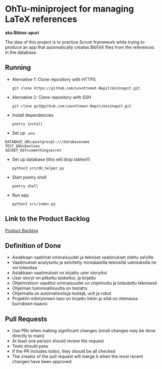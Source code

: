 # OhTu-miniproject for managing LaTeX references

**aka Bibtex-apuri**

The idea of this project is to practice Scrum framework while trying to produce an app that automatically creates BibTeX files from the references in the database.

## Running

* Alernative 1: Clone repository with HTTPS

  ```git clone https://github.com/Levottomat-Napit/mininapit.git```

* Alernative 2: Clone repository with SSH

  ```git clone git@github.com:Levottomat-Napit/mininapit.git```

* Install dependencies

  ```poetry install```

* Set up `.env`

```env
DATABASE_URL=postgresql:///databasename
TEST_ENV=boolean
SECRET_KEY=somethingsecret
```

* Set up database (this will drop tables!!)

  `python3 src/db_helper.py`

* Start poetry shell

  ```poetry shell```

* Run app

  ```python3 src/index.py```

## Link to the Product Backlog

[Product Backlog](https://helsinkifi-my.sharepoint.com/:x:/g/personal/memikael_ad_helsinki_fi/EbC2vh1Jn6hJgjfvQTdviaEBbscj52A8DW6_oJqrS8zWdw?e=IHdviw)

## Definition of Done

* Asiakkaan vaatimat ominaisuudet ja tekniset vaatimukset otettu selville
* Vaatimukset analysoitu ja selvitetty minkälaisilla teknisillä valmiuksilla ne voi toteuttaa
* Asiakkaan vaatimukset on kirjattu user storyiksi
* User storyt on pilkottu taskeiksi, ja kirjattu
* Ohjelmistoon vaaditut ominaisuudet on ohjelmoitu ja toteutettu teknisesti
* Ohjelman toiminnallisuutta on testattu
* Ohjelmalla on automatisoituja testejä, unit ja robot
* Projektin edistymisen taso on kirjattu lokiin ja siitä on olemassa burndown-kaavio

## Pull Requests

* Use PRs when making significant changes (small changes may be done directly to main)
* At least one person should review the request
* Tests should pass
* If the PR includes todos, they should be all checked
* The creator of the pull request will merge it when the most recent changes have been approved
